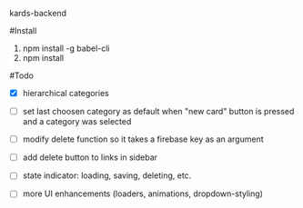 kards-backend

#Install
1. npm install -g babel-cli
2. npm install

#Todo
- [X] hierarchical categories
- [ ] set last choosen category as default when "new card" button is pressed and a category was selected
- [ ] modify delete function so it takes a firebase key as an argument
- [ ] add delete button to links in sidebar
- [ ] state indicator: loading, saving, deleting, etc.
- [ ] more UI enhancements (loaders, animations, dropdown-styling)

